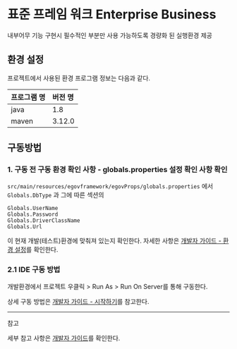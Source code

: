 # 표준 프레임 워크 Enterprise Business
내부어무 기능 구현시 필수적인 부분만 사용 가능하도록 경량화 된 실행환경 제공

## 환경 설정
프로젝트에서 사용된 환경 프로그램 정보는 다음과 같다.

| 프로그램 명 | 버전 명   |
| :--------- |:-------|
| java       | 1.8    |
| maven      | 3.12.0 |

## 구동방법

### 1. 구동 전 구동 환경 확인 사항 - globals.properties 설정 확인 사항 확인

`src/main/resources/egovframework/egovProps/globals.properties` 에서
`Globals.DbType` 과 그에 따른 섹션의
```
Globals.UserName
Globals.Password
Globals.DriverClassName
Globals.Url
```
이 현재 개발(테스트)환경에 맞춰져 있는지 확인한다. 자세한 사항은 [개발자 가이드 - 환경 설정][환경설정]를 확인한다.

### 2.1 IDE 구동 방법

개발환경에서 프로젝트 우클릭 > Run As > Run On Server를 통해 구동한다.
        
상세 구동 방법은 [개발자 가이드 - 시작하기][시작하기]를 참고한다.

---
참고

세부 참고 사항은 [개발자 가이드][개발자가이드]를 확인한다.

[환경설정]: https://www.egovframe.go.kr/wiki/doku.php?id=egovframework:com:v4.0:init_configration

[시작하기]: https://www.egovframe.go.kr/wiki/doku.php?id=egovframework:dev4.0:gettingstarted

[개발자가이드]: https://www.egovframe.go.kr/wiki/doku.php?id=egovframework:%EC%8B%A4%ED%96%89%ED%99%98%EA%B2%BD%EA%B0%80%EC%9D%B4%EB%93%9C

